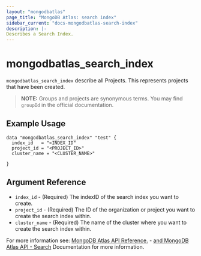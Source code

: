 ```yaml
---
layout: "mongodbatlas"
page_title: "MongoDB Atlas: search index"
sidebar_current: "docs-mongodbatlas-search-index"
description: |-
Describes a Search Index.
---
```


# mongodbatlas_search_index

`mongodbatlas_search_index` describe all Projects. This represents projects that have been created.

> **NOTE:** Groups and projects are synonymous terms. You may find `groupId` in the official documentation.


## Example Usage

```hcl
data "mongodbatlas_search_index" "test" {
  index_id   = "<INDEX_ID"
  project_id = "<PROJECT_ID>"
  cluster_name = "<CLUSTER_NAME>"
  
}
```

## Argument Reference

* `index_id` - (Required) The indexID of the search index you want to create.
* `project_id` - (Required) The ID of the organization or project you want to create the search index within.
* `cluster_name` - (Required) The name of the cluster where you want to create the search index within.



For more information see: [MongoDB Atlas API Reference.](https://docs.atlas.mongodb.com/atlas-search/) - [and MongoDB Atlas API - Search](https://docs.atlas.mongodb.com/reference/api/atlas-search/) Documentation for more information.
